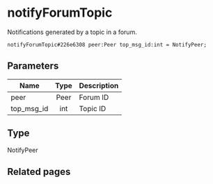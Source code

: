 # notifyForumTopic
Notifications generated by a topic in a forum.

```
notifyForumTopic#226e6308 peer:Peer top_msg_id:int = NotifyPeer;
```

## Parameters
| Name | Type | Description |
| ---- | :----: | ----------- |
| peer | Peer | Forum ID |
| top_msg_id | int | Topic ID |


## Type
NotifyPeer

## Related pages
